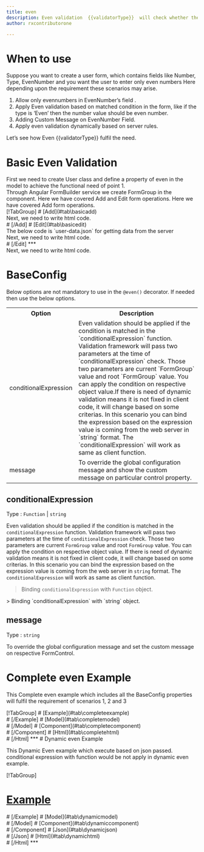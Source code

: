 ```yaml
---
title: even 
description: Even validation  {{validatorType}}  will check whether the value entered by user is an even number or not.
author: rxcontributorone

---
```

# When to use
Suppose you want to create a user form, which contains fields like Number, Type, EvenNumber and you want the user to enter only even numbers Here depending upon the requirement these scenarios may arise.

<ol>
    <li>Allow only evennumbers in EvenNumber’s field .</li>
    <li>Apply Even validation based on matched condition in the form, like if the type  is ‘Even’ then the number value should be even number.</li>
    <li>Adding Custom Message on EvenNumber Field.</li>
    <li>Apply even validation dynamically based on server rules.</li>
</ol>

Let’s see how Even  {{validatorType}}  fulfil the need.

# Basic Even Validation

<data-scope scope="['decorator']">
First we need to create  User class and define a property of even in the model to achieve the functional need of point 1.
<div component="app-code" key="even-add-model"></div> 
</data-scope>
Through Angular FormBuilder service we create FormGroup in the component.
<data-scope scope="['decorator']">
Here we have covered Add and Edit form operations. 
</data-scope>

<data-scope scope="['validator','template-driven']">
Here we have covered Add form operations. 
</data-scope>

<data-scope scope="['decorator']">
<div component="app-tabs" key="basic-operations"></div>
[!TabGroup]
# [Add](#tab\basicadd)
<div component="app-code" key="even-add-component"></div> 
Next, we need to write html code.
<div component="app-code" key="even-add-html"></div> 
<div component="app-example-runner" ref-component="app-even-add"></div>
# [/Add]
# [Edit](#tab\basicedit)
<div component="app-code" key="even-edit-component"></div> 
The below code is `user-data.json` for getting data from the server
<div component="app-code" key="even-edit-json"></div> 
Next, we need to write html code.
<div component="app-code" key="even-edit-html"></div> 
<div component="app-example-runner" ref-component="app-even-edit"></div>
# [/Edit]
***
</data-scope>

<data-scope scope="['validator','template-driven']">
<div component="app-code" key="even-add-component"></div> 
Next, we need to write html code.
<div component="app-code" key="even-add-html"></div> 
<div component="app-example-runner" ref-component="app-even-add"></div>
</data-scope>

# BaseConfig
Below options are not mandatory to use in the `@even()` decorator. If needed then use the below options.

<table class="table table-bordered table-striped">
<tr><th>Option</th><th>Description</th></tr>
<tr><td><a  (click)='scrollTo("#conditionalExpression")' title="conditionalExpression">conditionalExpression</a></td><td>Even validation should be applied if the condition is matched in the `conditionalExpression` function. Validation framework will pass two parameters at the time of `conditionalExpression` check. Those two parameters are current `FormGroup` value and root `FormGroup` value. You can apply the condition on respective object value.If there is need of dynamic validation means it is not fixed in client code, it will change based on some criterias. In this scenario you can bind the expression based on the expression value is coming from the web server in `string` format. The `conditionalExpression` will work as same as client function.</td></tr>
<tr><td><a  (click)='scrollTo("#message")' title="message">message</a></td><td>To override the global configuration message and show the custom message on particular control property.</td></tr>
</table>

## conditionalExpression 
Type :  `Function`  |  `string` 

Even validation should be applied if the condition is matched in the `conditionalExpression` function. Validation framework will pass two parameters at the time of `conditionalExpression` check. Those two parameters are current `FormGroup` value and root `FormGroup` value. You can apply the condition on respective object value.
If there is need of dynamic validation means it is not fixed in client code, it will change based on some criterias. In this scenario you can bind the expression based on the expression value is coming from the web server in `string` format. The `conditionalExpression` will work as same as client function.

> Binding `conditionalExpression` with `Function` object.
<div component="app-code" key="even-conditionalExpressionExampleFunction-model"></div> 
> Binding `conditionalExpression` with `string` object.
<div component="app-code" key="even-conditionalExpressionExampleString-model"></div> 

<div component="app-example-runner" ref-component="app-even-conditionalExpression" title="even decorators with conditionalExpression" key="conditionalExpression"></div>

## message 
Type :  `string` 

To override the global configuration message and set the custom message on respective FormControl.

<div component="app-code" key="even-messageExample-model"></div> 
<div component="app-example-runner" ref-component="app-even-message" title="even decorators with message" key="message"></div>

# Complete even Example

This Complete even example which includes all the BaseConfig properties will fulfil the requirement of scenarios 1, 2 and 3

<div component="app-tabs" key="complete"></div>
[!TabGroup]
# [Example](#tab\completeexample)
<div component="app-example-runner" ref-component="app-even-complete"></div>
# [/Example]
<data-scope scope="['decorator']">
# [Model](#tab\completemodel)
<div component="app-code" key="even-complete-model"></div>
# [/Model]
</data-scope>
# [Component](#tab\completecomponent)
<div component="app-code" key="even-complete-component"></div> 
# [/Component]
# [Html](#tab\completehtml)
<div component="app-code" key="even-complete-html"></div> 
# [/Html]
***

<data-scope scope="['decorator','validator']">
# Dynamic even Example

This Dynamic Even example which execute based on json passed. conditional expression with function would be not apply in dynamic even example. 

<div component="app-tabs" key="dynamic"></div>

[!TabGroup]
# [Example](#tab\dynamicexample)
<div component="app-example-runner" ref-component="app-even-dynamic"></div>
# [/Example]
<data-scope scope="['decorator']">
# [Model](#tab\dynamicmodel)
<div component="app-code" key="even-dynamic-model"></div>
# [/Model]
</data-scope>
# [Component](#tab\dynamiccomponent)
<div component="app-code" key="even-dynamic-component"></div>
# [/Component]
# [Json](#tab\dynamicjson)
<div component="app-code" key="even-dynamic-json"></div>
# [/Json]
# [Html](#tab\dynamichtml)
<div component="app-code" key="even-dynamic-html"></div> 
# [/Html]
***
</data-scope>
